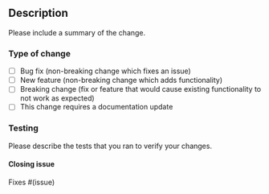 ## Description

Please include a summary of the change.

### Type of change
- [ ] Bug fix (non-breaking change which fixes an issue)
- [ ] New feature (non-breaking change which adds functionality)
- [ ] Breaking change (fix or feature that would cause existing functionality to not work as expected)
- [ ] This change requires a documentation update

### Testing
Please describe the tests that you ran to verify your changes.

#### Closing issue
Fixes #(issue)
